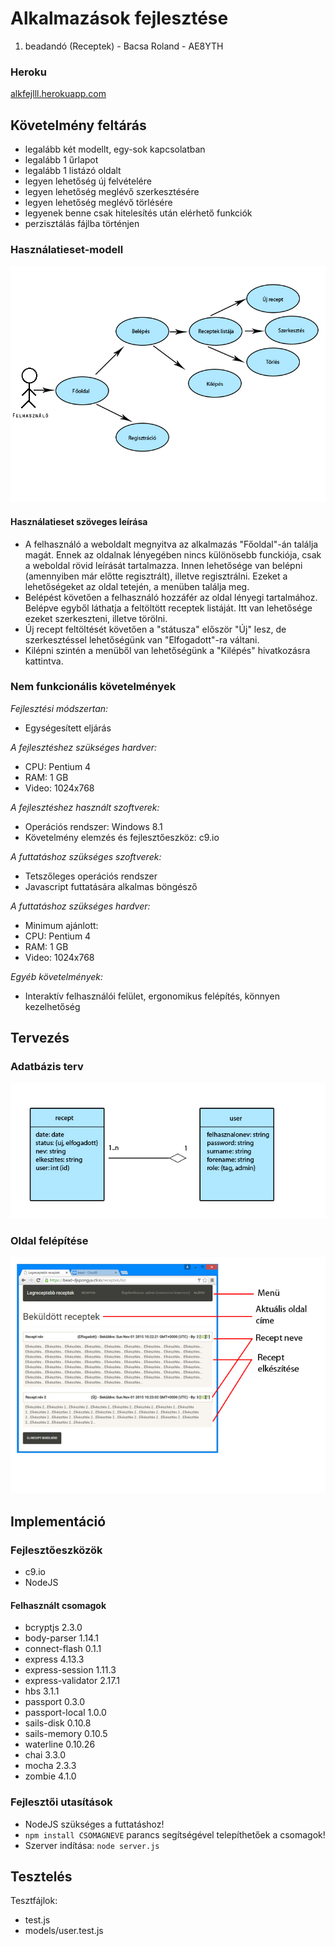 # Alkalmazások fejlesztése
1. beadandó (Receptek) - Bacsa Roland - AE8YTH

### Heroku
[alkfejlll.herokuapp.com](https://alkfejlll.herokuapp.com/)

## Követelmény feltárás
- legalább két modellt, egy-sok kapcsolatban
- legalább 1 űrlapot
- legalább 1 listázó oldalt
- legyen lehetőség új felvételére
- legyen lehetőség meglévő szerkesztésére
- legyen lehetőség meglévő törlésére
- legyenek benne csak hitelesítés után elérhető funkciók
- perzisztálás fájlba történjen

### Használatieset-modell
![hasznalatiesetdiag](readme/hasznalatiesetdiag.jpg)

#### Használatieset szöveges leírása
- A felhasználó a weboldalt megnyitva az alkalmazás "Főoldal"-án találja magát. Ennek az oldalnak lényegében nincs különösebb funckiója, csak a weboldal rövid leírását tartalmazza. Innen lehetősége van belépni (amennyiben már előtte regisztrált), illetve regisztrálni. Ezeket a lehetőségeket az oldal tetején, a menüben találja meg.
- Belépést követően a felhasználó hozzáfér az oldal lényegi tartalmához. Belépve egyből láthatja a feltöltött receptek listáját. Itt van lehetősége ezeket szerkeszteni, illetve törölni.
- Új recept feltöltését követően a "státusza" először "Új" lesz, de szerkesztéssel lehetőségünk van "Elfogadott"-ra váltani.
- Kilépni szintén a menüből van lehetőségünk a "Kilépés" hivatkozásra kattintva.

### Nem funkcionális követelmények
_Fejlesztési módszertan:_
- Egységesített eljárás

_A fejlesztéshez szükséges hardver:_
- CPU: Pentium 4
- RAM: 1 GB
- Video: 1024x768

_A fejlesztéshez használt szoftverek:_
- Operációs rendszer: Windows 8.1
- Követelmény elemzés és fejlesztőeszköz: c9.io

_A futtatáshoz szükséges szoftverek:_
- Tetszőleges operációs rendszer
- Javascript futtatására alkalmas böngésző

_A futtatáshoz szükséges hardver:_
- Minimum ajánlott:
 - CPU: Pentium 4
 - RAM: 1 GB
 - Video: 1024x768

_Egyéb követelmények:_
- Interaktív felhasználói felület, ergonomikus felépítés, könnyen kezelhetőség

## Tervezés
### Adatbázis terv
![adatbazis](readme/adatbazis.jpg)

### Oldal felépítése
![felepites](readme/felepites.jpg)

## Implementáció
### Fejlesztőeszközök
- c9.io
- NodeJS

#### Felhasznált csomagok
- bcryptjs 2.3.0
- body-parser 1.14.1
- connect-flash 0.1.1
- express 4.13.3
- express-session 1.11.3
- express-validator 2.17.1
- hbs 3.1.1
- passport 0.3.0
- passport-local 1.0.0
- sails-disk 0.10.8
- sails-memory 0.10.5
- waterline 0.10.26
- chai 3.3.0
- mocha 2.3.3
- zombie 4.1.0

### Fejlesztői utasítások
- NodeJS szükséges a futtatáshoz!
- `npm install CSOMAGNEVE` parancs segítségével telepíthetőek a csomagok!
- Szerver indítása: `node server.js`

## Tesztelés
Tesztfájlok:
- test.js
- models/user.test.js
